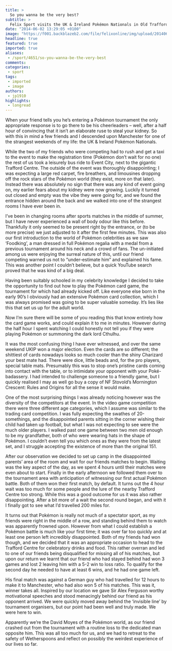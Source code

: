 ```yaml
---
title: >
  So you wanna be the very best?
subtitle: >
  Felix Sport visits the UK & Ireland Pokémon Nationals in Old Trafford (no, not that one)
date: "2014-06-02 13:29:05 +0100"
image: "https://f001.backblazeb2.com/file/felixonline/img/upload/201406021429-felix-mullet.jpg"
headline: true
featured: true
imported: true
aliases:
 - /sport/4651/so-you-wanna-be-the-very-best
comments:
categories:
 - sport
tags:
 - imported
 - image
authors:
 - jp1910
highlights:
 - longread
---
```


When your friend tells you he’s entering a Pokémon tournament the only appropriate response is to go there to be his cheerleaders – well, after a half hour of convincing that it isn’t an elaborate ruse to steal your kidney. So with this in mind a few friends and I descended upon Manchester for one of the strangest weekends of my life: the UK & Ireland Pokémon Nationals.

While the two of my friends who were competing had to rush and get a taxi to the event to make the registration time (Pokémon don’t wait for no one) the rest of us took a leisurely bus ride to Event City, next to the gigantic Trafford Centre. The outside of the event was thoroughly disappointing; I was expecting a large red carpet, fire breathers, and limousines dropping off the rock stars of the Pokémon world (they exist, more on that later). Instead there was absolutely no sign that there was any kind of event going on, my earlier fears about my kidney were now growing. Luckily it turned out closed and empty was the vibe they were going for, and we found the entrance hidden around the back and we walked into one of the strangest rooms I have ever been in.

I’ve been in changing rooms after sports matches in the middle of summer, but I have never experienced a wall of body odour like this before. Thankfully it only seemed to be present right by the entrance, or (to be more precise) we just adjusted to it after the first few minutes. This was also our first introduction to the world of Pokémon celebrities as we saw ‘Foodking’, a man dressed in full Pokémon regalia with a medal from a previous tournament around his neck and a crowd of fans. The un-initiated among us were enjoying the surreal nature of this, until our friend competing warned us not to “under-estimate him” and explained his fame. This was another point I couldn’t believe, but a quick YouTube search proved that he was kind of a big deal.

Having been suitably schooled in my celebrity knowledge I decided to take the opportunity to find out how to play the Pokémon card game, the tournament for which had already kicked off. Like everyone else born in the early 90’s I obviously had an extensive Pokémon card collection, which I was always promised was going to be super valuable someday. It’s lies like this that set us up for the adult world.

Now I’m sure there will be some of you reading this that know entirely how the card game works, and could explain it to me in minutes. However during the half hour I spent watching I could honestly not tell you if they were playing Pokémon or summoning the dark lord Cthulhu.

It was the most confusing thing I have ever witnessed, and over the same weekend UKIP won a major election. Even the cards are so different; the shittiest of cards nowadays looks so much cooler than the shiny Charizard your best mate had. There were dice, little beads and, for the pro players, special table mats. Presumably this was to stop one’s pristine cards coming into contact with the table, or to intimidate your opponent with your Poké-badassery. I had intended to challenge someone to a friendly game, but I quickly realised I may as well go buy a copy of NF Stovold’s Mornington Crescent: Rules and Origins for all the sense it would make.

One of the most surprising things I was already noticing however was the diversity of the competitors at the event. In the video game competition there were three different age categories, which I assume was similar to the trading card competition. I was fully expecting the swathes of 20-somethings, and the disappointed parents sitting in the corner wishing their child had taken up football, but what I was not expecting to see were the much older players. I walked past one game between two men old enough to be my grandfather, both of who were wearing hats in the shape of Pokémon. I couldn’t even tell you which ones as they were from the latest set, and I struggle accepting the existence of more than the original 151.

After our observation we decided to set up camp in the disappointed parents’ area of the room and wait for our friends matches to begin. Waiting was the key aspect of the day, as we spent 4 hours until their matches were even about to start. Finally in the early afternoon we followed them over to the tournament area with anticipation of witnessing our first actual Pokémon battle. Both of them won their first match, by default. It turns out the 4 hour wait was too much for some people and the lure of the nearby Trafford Centre too strong. While this was a good outcome for us it was also rather disappointing. After a bit more of a wait the second round began, and with it I finally got to see what I’d travelled 200 miles for.

It turns out that Pokémon is really not much of a spectator sport, as my friends were right in the middle of a row, and standing behind them to watch was apparently frowned upon. However from what I could establish a Pokémon battle is much like your first time; it was over far too quickly and at least one person left incredibly disappointed. Both of my friends had won though, and we decided that it was an appropriate occasion to head to the Trafford Centre for celebratory drinks and food. This rather overran and led to one of our friends being disqualified for missing all of his matches, but upon our return we learnt that our friend who had stayed behind had won 3 games and lost 2 leaving him with a 5-2 win to loss ratio. To qualify for the second day he needed to have at least 6 wins, and he had one game left.

His final match was against a German guy who had travelled for 12 hours to make it to Manchester, who had also won 5 of his matches. This was it, winner takes all. Inspired by our location we gave Sir Alex Ferguson worthy motivational speeches and stood menacingly behind our friend as his opponent arrived. We were quickly moved away behind the ‘invisible line’ by tournament organisers, but our point had been well and truly made. We were here to win.

Apparently we’re the David Moyes of the Pokémon world, as our friend crashed out from the tournament with a routine loss to the dedicated man opposite him. This was all too much for us, and we had to retreat to the safety of Wetherspoons and reflect on possibly the weirdest experience of our lives so far.
